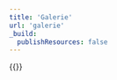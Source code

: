 ```yaml
---
title: 'Galerie'
url: 'galerie'
_build:
  publishResources: false
---
```


{{<gallery src="/images">}}
